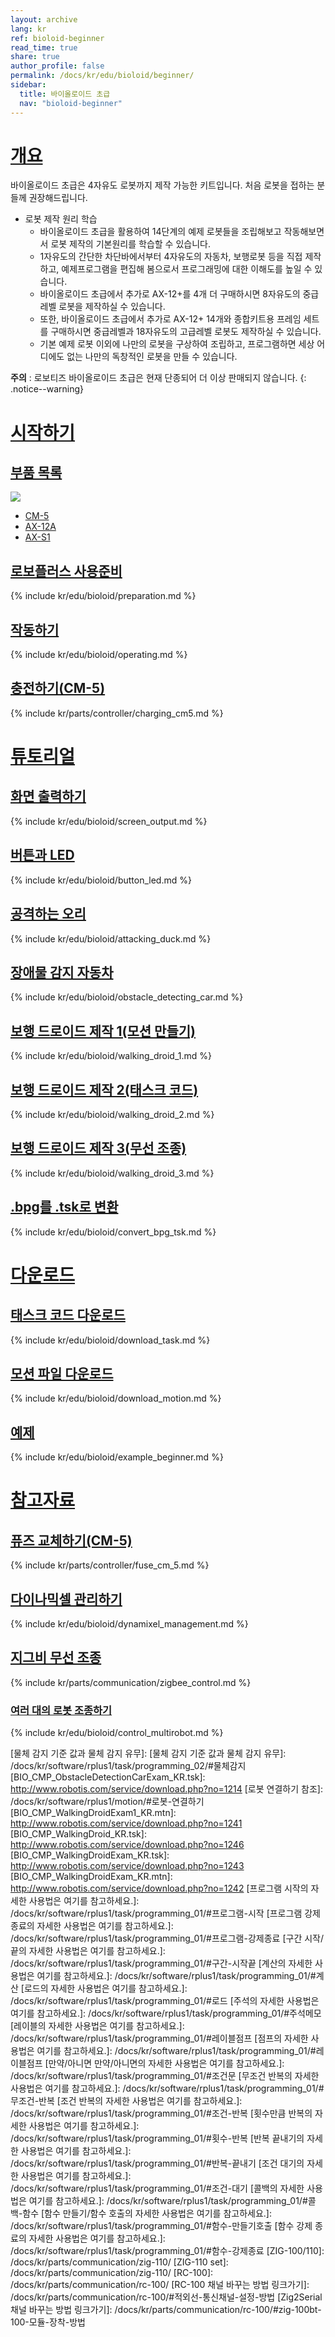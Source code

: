 ```yaml
---
layout: archive
lang: kr
ref: bioloid-beginner
read_time: true
share: true
author_profile: false
permalink: /docs/kr/edu/bioloid/beginner/
sidebar:
  title: 바이올로이드 초급
  nav: "bioloid-beginner"
---
```


# [개요](#개요)
바이올로이드 초급은 4자유도 로봇까지 제작 가능한 키트입니다. 처음 로봇을 접하는 분들께 권장해드립니다.

- 로봇 제작 원리 학습  
  - 바이올로이드 초급을 활용하여 14단계의 예제 로봇들을 조립해보고 작동해보면서 로봇 제작의 기본원리를 학습할 수 있습니다.
  - 1자유도의 간단한 차단바에서부터 4자유도의 자동차, 보행로봇 등을 직접 제작하고, 예제프로그램을 편집해 봄으로서 프로그래밍에 대한 이해도를 높일 수 있습니다.
  - 바이올로이드 초급에서 추가로 AX-12+를 4개 더 구매하시면 8자유도의 중급레벨 로봇을 제작하실 수 있습니다.
  - 또한, 바이올로이드 초급에서 추가로 AX-12+ 14개와 종합키트용 프레임 세트를 구매하시면 중급레벨과 18자유도의 고급레벨 로봇도 제작하실 수 있습니다.
  - 기본 예제 로봇 이외에 나만의 로봇을 구상하여 조립하고, 프로그램하면 세상 어디에도 없는 나만의 독창적인 로봇을 만들 수 있습니다.

**주의** : 로보티즈 바이올로이드 초급은 현재 단종되어 더 이상 판매되지 않습니다.
{: .notice--warning}

# [시작하기](#시작하기)

## [부품 목록](#부품-목록)

![](/assets/images/edu/bioloid/beginnerkit_partlist_kr.png)

- [CM-5]
- [AX-12A]
- [AX-S1]

## [로보플러스 사용준비](#로보플러스-사용준비)

{% include kr/edu/bioloid/preparation.md %}

## [작동하기](#작동하기)

{% include kr/edu/bioloid/operating.md %}

## [충전하기(CM-5)](#충전하기cm-5)

{% include kr/parts/controller/charging_cm5.md %}

# [튜토리얼](#튜토리얼)

## [화면 출력하기](#화면-출력하기)

{% include kr/edu/bioloid/screen_output.md %}

## [버튼과 LED](버튼과-led)

{% include kr/edu/bioloid/button_led.md %}

## [공격하는 오리](#공격하는-오리)

{% include kr/edu/bioloid/attacking_duck.md %}

## [장애물 감지 자동차](#장애물-감지-자동차)

{% include kr/edu/bioloid/obstacle_detecting_car.md %}

## [보행 드로이드 제작 1(모션 만들기)](#보행-드로이드-제작-1모션-만들기)

{% include kr/edu/bioloid/walking_droid_1.md %}

## [보행 드로이드 제작 2(태스크 코드)](#보행-드로이드-제작-2태스크-코드)

{% include kr/edu/bioloid/walking_droid_2.md %}

## [보행 드로이드 제작 3(무선 조종)](#보행-드로이드-제작-3무선-조종)

{% include kr/edu/bioloid/walking_droid_3.md %}

## [.bpg를 .tsk로 변환](#bpg를-tsk로-변환)

{% include kr/edu/bioloid/convert_bpg_tsk.md %}

# [다운로드](#다운로드)

## [태스크 코드 다운로드](#태스크-코드-다운로드)

{% include kr/edu/bioloid/download_task.md %}

## [모션 파일 다운로드](#모션-파일-다운로드)

{% include kr/edu/bioloid/download_motion.md %}

## [예제](#예제)

{% include kr/edu/bioloid/example_beginner.md %}

# [참고자료](#참고자료)

## [퓨즈 교체하기(CM-5)](#퓨즈-교체하기cm-5)

{% include kr/parts/controller/fuse_cm_5.md %}

## [다이나믹셀 관리하기](#다이나믹셀-관리하기)

{% include kr/edu/bioloid/dynamixel_management.md %}

## [지그비 무선 조종](#지그비-무선-조종)

{% include kr/parts/communication/zigbee_control.md %}

### [여러 대의 로봇 조종하기](#여러-대의-로봇-조종하기)

{% include kr/edu/bioloid/control_multirobot.md %}


[CM-5]: /docs/kr/parts/controller/cm-5/
[AX-12A]: /docs/kr/dxl/ax/ax-12a/
[AX-S1]: /docs/kr/parts/sensor/ax-s1/
[태스크 코드 다운로드 방법]: #태스크-코드-다운로드
[태스크 코드 다운로드]: #태스크-코드-다운로드
[모션 파일 다운로드 방법]: #모션-파일-다운로드
[모션 파일 다운로드]: #모션-파일-다운로드
[로보플러스 태스크]: /docs/kr/software/rplus1/task/getting_started/
[로보플러스 매니저]: /docs/kr/software/rplus1/manager/
[프로그램 시작]: /docs/kr/software/rplus1/task/programming_01/#프로그램-시작
[무조건 반복]: /docs/kr/software/rplus1/task/programming_01/#무조건-반복
[명령줄 만들기]: /docs/kr/software/rplus1/task/programming_01/#줄-삽입
[로드]: /docs/kr/software/rplus1/task/programming_01/#로드
[화면 출력]: /docs/kr/software/rplus1/task/programming_02/#화면출력줄바꿈
[파라미터에 대한 설명]: /docs/kr/software/rplus1/task/programming_02/#제어기-파라미터
[태스크 코드 다운로드 방법]: /docs/kr/software/rplus1/task/getting_started/#프로그램-다운로드
[화면 출력 후 줄 바꿈]: /docs/kr/software/rplus1/task/programming_02/#화면출력줄바꿈
[물체 감지 기준 값과 물체 감지 유무]: [물체 감지 기준 값과 물체 감지 유무]: /docs/kr/software/rplus1/task/programming_02/#물체감지
[BIO_CMP_ObstacleDetectionCarExam_KR.tsk]: http://www.robotis.com/service/download.php?no=1214
[로봇 연결하기 참조]: /docs/kr/software/rplus1/motion/#로봇-연결하기
[BIO_CMP_WalkingDroidExam1_KR.mtn]: http://www.robotis.com/service/download.php?no=1241
[BIO_CMP_WalkingDroid_KR.tsk]: http://www.robotis.com/service/download.php?no=1246
[BIO_CMP_WalkingDroidExam_KR.tsk]: http://www.robotis.com/service/download.php?no=1243
[BIO_CMP_WalkingDroidExam_KR.mtn]: http://www.robotis.com/service/download.php?no=1242
[프로그램 시작의 자세한 사용법은 여기를 참고하세요.]: /docs/kr/software/rplus1/task/programming_01/#프로그램-시작
[프로그램 강제 종료의 자세한 사용법은 여기를 참고하세요.]: /docs/kr/software/rplus1/task/programming_01/#프로그램-강제종료
[구간 시작/끝의 자세한 사용법은 여기를 참고하세요.]: /docs/kr/software/rplus1/task/programming_01/#구간-시작끝
[계산의 자세한 사용법은 여기를 참고하세요.]: /docs/kr/software/rplus1/task/programming_01/#계산
[로드의 자세한 사용법은 여기를 참고하세요.]: /docs/kr/software/rplus1/task/programming_01/#로드
[주석의 자세한 사용법은 여기를 참고하세요.]: /docs/kr/software/rplus1/task/programming_01/#주석메모
[레이블의 자세한 사용법은 여기를 참고하세요.]: /docs/kr/software/rplus1/task/programming_01/#레이블점프
[점프의 자세한 사용법은 여기를 참고하세요.]: /docs/kr/software/rplus1/task/programming_01/#레이블점프
[만약/아니면 만약/아니면의 자세한 사용법은 여기를 참고하세요.]: /docs/kr/software/rplus1/task/programming_01/#조건문
[무조건 반복의 자세한 사용법은 여기를 참고하세요.]: /docs/kr/software/rplus1/task/programming_01/#무조건-반복
[조건 반복의 자세한 사용법은 여기를 참고하세요.]: /docs/kr/software/rplus1/task/programming_01/#조건-반복
[횟수만큼 반복의 자세한 사용법은 여기를 참고하세요.]: /docs/kr/software/rplus1/task/programming_01/#횟수-반복
[반복 끝내기의 자세한 사용법은 여기를 참고하세요.]: /docs/kr/software/rplus1/task/programming_01/#반복-끝내기
[조건 대기의 자세한 사용법은 여기를 참고하세요.]: /docs/kr/software/rplus1/task/programming_01/#조건-대기
[콜백의 자세한 사용법은 여기를 참고하세요.]: /docs/kr/software/rplus1/task/programming_01/#콜백-함수
[함수 만들기/함수 호출의 자세한 사용법은 여기를 참고하세요.]: /docs/kr/software/rplus1/task/programming_01/#함수-만들기호출
[함수 강제 종료의 자세한 사용법은 여기를 참고하세요.]: /docs/kr/software/rplus1/task/programming_01/#함수-강제종료
[ZIG-100/110]: /docs/kr/parts/communication/zig-110/
[ZIG-110 set]: /docs/kr/parts/communication/zig-110/
[RC-100]: /docs/kr/parts/communication/rc-100/
[RC-100 채널 바꾸는 방법 링크가기]: /docs/kr/parts/communication/rc-100/#적외선-통신채널-설정-방법
[Zig2Serial 채널 바꾸는 방법 링크가기]: /docs/kr/parts/communication/rc-100/#zig-100bt-100-모듈-장착-방법
